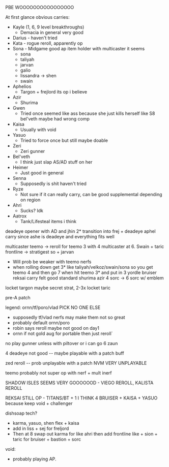 PBE WOOOOOOOOOOOOOOOO

At first glance obvious carries:
- Kayle (1, 6, 9 level breakthroughs)
  - Demacia in general very good
- Darius - haven't tried
- Kata - rogue reroll, apparently op
- Sona - Midgame good ap item holder with multicaster it seems 
  - sona
  - taliyah
  - jarvan
  - galio
  - lissandra -> shen
  - swain
- Aphelios
  - Targon + frejlord its op i believe
- Azir
  - Shurima 
- Gwen
  - Tried once seemed like ass because she just kills herself like S8 bel'veth maybe had wrong comp
- Kaisa
  - Usually with void 
- Yasuo
  - Tried to force once but still maybe doable
- Zeri
  - Zeri gunner
- Bel'veth
  - I think just slap AS/AD stuff on her
- Heimer 
  - Just good in general
- Senna
  - Supposedly is shit haven't tried
- Ryze
  - Not sure if it can really carry, can be good supplemental depending on region
- Ahri
  - Sucks? Idk
- Aatrox 
  - Tank/Lifesteal items i think


deadeye opener with AD and jhin 2*
transition into frej + deadeye aphel carry since ashe is deadeye
and everything fits well

multicaster teemo -> reroll for teemo 3 with 4 multicaster at 6. Swain + taric frontline -> stratigest so + jarvan
- Will prob be weaker with teemo nerfs
- when rolling down get 3* like taliyah/velkoz/swain/sona so you get teemo 4 and then go 7 when hit teemo 3* and put in 3 yordle
bruiser reksai carry felt good
standard shurima azir
4 sorc -> 6 sorc w/ emblem

locket targon maybe secret strat, 2-3x locket taric

pre-A patch

legend: ornn/tf/poro/vlad PICK NO ONE ELSE
- supposedly tf/vlad nerfs may make them not so great
- probably default ornn/poro
- robin says reroll maybe not good on day1
- ornn if not gold aug for portable then just reroll`

no play gunner unless with piltover or i can go 6 zaun

4 deadeye not good -- maybe playable with a patch buff

zed reroll -- prob unplayable with a patch NVM VERY UNPLAYABLE

teemo probably not super op with nerf + mult inerf

SHADOW ISLES SEEMS VERY GOOOOOOD - VIEGO REROLL, KALISTA REROLL

REKSAI STILL OP - TITANS/BT + 1 I THINK
4 BRUISER + KAISA + YASUO because keep void + challenger

dishsoap tech?
- karma, yasuo, shen flex + kaisa
- add in liss + sej for freljord
- Then at 8 swap out karma for like ahri then add frontline like + sion + taric for bruiser + bastion + sorc

void:
- probably playing AP.


